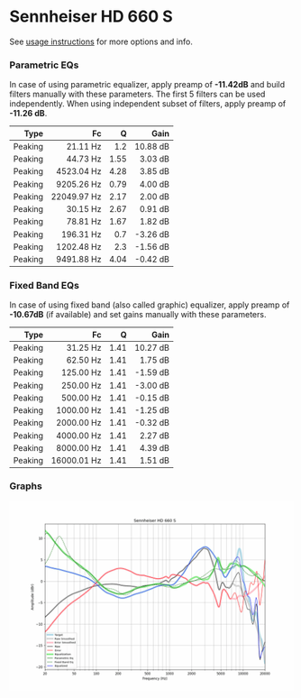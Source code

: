 # Sennheiser HD 660 S
See [usage instructions](https://github.com/jaakkopasanen/AutoEq#usage) for more options and info.

### Parametric EQs
In case of using parametric equalizer, apply preamp of **-11.42dB** and build filters manually
with these parameters. The first 5 filters can be used independently.
When using independent subset of filters, apply preamp of **-11.26 dB**.

| Type    | Fc          |    Q | Gain     |
|--------:|------------:|-----:|---------:|
| Peaking | 21.11 Hz    | 1.2  | 10.88 dB |
| Peaking | 44.73 Hz    | 1.55 | 3.03 dB  |
| Peaking | 4523.04 Hz  | 4.28 | 3.85 dB  |
| Peaking | 9205.26 Hz  | 0.79 | 4.00 dB  |
| Peaking | 22049.97 Hz | 2.17 | 2.00 dB  |
| Peaking | 30.15 Hz    | 2.67 | 0.91 dB  |
| Peaking | 78.81 Hz    | 1.67 | 1.82 dB  |
| Peaking | 196.31 Hz   | 0.7  | -3.26 dB |
| Peaking | 1202.48 Hz  | 2.3  | -1.56 dB |
| Peaking | 9491.88 Hz  | 4.04 | -0.42 dB |

### Fixed Band EQs
In case of using fixed band (also called graphic) equalizer, apply preamp of **-10.67dB**
(if available) and set gains manually with these parameters.

| Type    | Fc          |    Q | Gain     |
|--------:|------------:|-----:|---------:|
| Peaking | 31.25 Hz    | 1.41 | 10.27 dB |
| Peaking | 62.50 Hz    | 1.41 | 1.75 dB  |
| Peaking | 125.00 Hz   | 1.41 | -1.59 dB |
| Peaking | 250.00 Hz   | 1.41 | -3.00 dB |
| Peaking | 500.00 Hz   | 1.41 | -0.15 dB |
| Peaking | 1000.00 Hz  | 1.41 | -1.25 dB |
| Peaking | 2000.00 Hz  | 1.41 | -0.32 dB |
| Peaking | 4000.00 Hz  | 1.41 | 2.27 dB  |
| Peaking | 8000.00 Hz  | 1.41 | 4.39 dB  |
| Peaking | 16000.01 Hz | 1.41 | 1.51 dB  |

### Graphs
![](./Sennheiser%20HD%20660%20S.png)